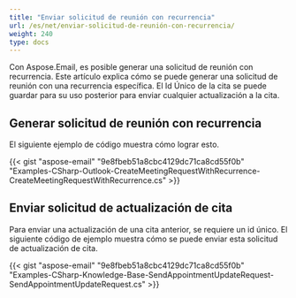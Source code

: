 ```yaml
---
title: "Enviar solicitud de reunión con recurrencia"
url: /es/net/enviar-solicitud-de-reunión-con-recurrencia/
weight: 240
type: docs
---
```



Con Aspose.Email, es posible generar una solicitud de reunión con recurrencia. Este artículo explica cómo se puede generar una solicitud de reunión con una recurrencia específica. El Id Único de la cita se puede guardar para su uso posterior para enviar cualquier actualización a la cita.
## **Generar solicitud de reunión con recurrencia**
El siguiente ejemplo de código muestra cómo lograr esto.



{{< gist "aspose-email" "9e8fbeb51a8cbc4129dc71ca8cd55f0b" "Examples-CSharp-Outlook-CreateMeetingRequestWithRecurrence-CreateMeetingRequestWithRecurrence.cs" >}}
## **Enviar solicitud de actualización de cita**
Para enviar una actualización de una cita anterior, se requiere un id único. El siguiente código de ejemplo muestra cómo se puede enviar esta solicitud de actualización de cita.



{{< gist "aspose-email" "9e8fbeb51a8cbc4129dc71ca8cd55f0b" "Examples-CSharp-Knowledge-Base-SendAppointmentUpdateRequest-SendAppointmentUpdateRequest.cs" >}}